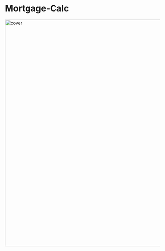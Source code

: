 # Mortgage-Calc
<img width="738" alt="cover" src="https://user-images.githubusercontent.com/10698943/236290787-192e7f3a-0e7f-431b-9dee-a08c69547b7c.png">
